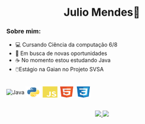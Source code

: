 <h1 align="center">Julio Mendes👋</h1>
<div>
  <h3>Sobre mim: </h3>
  <ul>
    <li>💻 Cursando Ciência da computação 6/8</li>
    <li>🔎 Em busca de novas oportunidades</li>
    <li>☕ No momento estou estudando Java</li>
    <li>🖱️Estágio na Gaian no Projeto SVSA</li>
  </ul>
</div>

<div style="display: inline_block"><br>
  <img align="center" alt="Java" height="30" width="40" src="https://cdn.jsdelivr.net/gh/devicons/devicon/icons/java/java-original.svg"">
  <img align="center" alt="Python" height="30" width="40" src="https://raw.githubusercontent.com/devicons/devicon/master/icons/python/python-original.svg">
  <img align="center" alt="Js" height="30" width="40" src="https://raw.githubusercontent.com/devicons/devicon/master/icons/javascript/javascript-plain.svg">
  <img align="center" alt="HTML" height="30" width="40" src="https://raw.githubusercontent.com/devicons/devicon/master/icons/html5/html5-original.svg">
  <img align="center" alt="CSS" height="30" width="40" src="https://raw.githubusercontent.com/devicons/devicon/master/icons/css3/css3-original.svg">
</div><br><br>

<div align="center">
  <a href="https://beacons.ai/karolineymt">
  <img height="160em" src="https://github-readme-stats.vercel.app/api?username=juliostmendes&show_icons=true&theme=radical&include_all_commits=true&count_private=true"/>
  <img height="160em" src="https://github-readme-stats.vercel.app/api/top-langs/?username=juliostmendes&layout=compact&langs_count=7&theme=radical"/>
</div>
